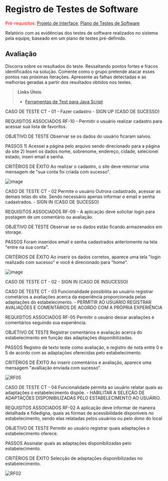 # Registro de Testes de Software

<span style="color:red">Pré-requisitos: <a href="3-Projeto de Interface.md"> Projeto de Interface</a></span>, <a href="8-Plano de Testes de Software.md"> Plano de Testes de Software</a>

Relatório com as evidências dos testes de software realizados no sistema pela equipe, baseado em um plano de testes pré-definido.

## Avaliação

Discorra sobre os resultados do teste. Ressaltando pontos fortes e fracos identificados na solução. Comente como o grupo pretende atacar esses pontos nas próximas iterações. Apresente as falhas detectadas e as melhorias geradas a partir dos resultados obtidos nos testes.

> **Links Úteis**:
> - [Ferramentas de Test para Java Script](https://geekflare.com/javascript-unit-testing/)


CASO DE TESTE 	CT - 01 - Fazer cadastro - SIGN UP (CASO DE SUCESSO)

REQUISITOS ASSOCIADOS 	RF-10 - Permitir o usuário realizar cadastro para acessar sua lista de favoritos.

OBJETIVO DE TESTE 	Observar se os dados do usuário ficaram salvos.

PASSOS	1) Acessei a página pelo arquivo sendo direcionado para a página do site 2) Inseri os dados nome, sobrenome, endereço, cidade, selecionei estado, inseri email e senha.

CRITÉRIOS DE ÊXITO	Ao realizar o cadastro, o site deve retornar uma mensagem de "sua conta foi criada com sucesso".

![image](https://user-images.githubusercontent.com/111437215/204108431-34af89eb-4cf3-4c4a-880b-3c138bb6d44d.png)




CASO DE TESTE 	CT - 02 Permite o usuário Outrora cadastrado, acessar as demais telas do site. Sendo necessário apenas informar o email e senha cadastrados.  - SIGN IN (CASO DE SUCESSO)

REQUISITOS ASSOCIADOS 	RF-09 - A aplicação deve solicitar login para postagem de um comentário ou avaliação.

OBJETIVO DE TESTE 	Observar se os dados estão ficando armazenados em storage.

PASSOS	Foram inseridos email e senha cadastrados anteriomente na tela "entre na sua conta".

CRITÉRIOS DE ÊXITO	Ao inserir os dados corretos, aparece uma tela "login realizado com sucesso" e você é direcionado para "home".

![image](https://user-images.githubusercontent.com/111437215/204108486-f2e1ac8b-e683-4c42-a473-64fd951b1115.png)


CASO DE TESTE 	CT - 02 - SIGN IN (CASO DE INSUCESSO)





CASO DE TESTE CT - 03 Funcionalidade possibilita ao usuário registrar cometários a avaliações acerca da experiência proporcionada pelas adaptações do estabelecimento. - PERMITIR AO USUÁRIO REGISTRAR AVALIAÇÕES E COMENTÁRIOS DE ACORDO COM A PRÓPRIA EXPERIÊNCIA

REQUISITOS ASSOCIADOS RF-05 Permitir o usuário deixar avaliações e comentários seguindo sua experiência.

OBJETIVO DE TESTE Registrar comentários e avaliação acerca do estabelecimento em função das adaptações disponibilizadas.

PASSOS Registro de texto teste como avaliação, e registro de nota entre 0 e 5 de acordo com as adaptações oferecidas pelo estabelecimento.

CRITÉRIOS DE ÊXITO Ao inserir comentários e avaliação, aparece uma mensagem "avalliação enviada com sucesso".

![RF05](https://user-images.githubusercontent.com/111434777/204109628-3ead95a3-bb0d-4393-a501-e66c73a6b8ca.jpg)


CASO DE TESTE CT - 04 Funcionalidade permita ao usuário relatar quais as adaptações o estabelecimento dispõe. - HABILITAR A SELEÇÃO DE ADAPTAÇÕES DISPONIBILIZADAS PELO ESTABELECIMENTO AO USUÁRIO.

REQUISITOS ASSOCIADOS RF-02 A aplicação deve informar de maneira detalhada e fidedigna, quais as formas de acessibilidade disponíveis no estabelecimento, sendo elas relatadas pelos usuários ou pelo dono do local

OBJETIVO DE TESTE Permitir ao usuário registrar quais adaptações o estabelecimento oferece.

PASSOS Assinalar quais as adaptações disponibilizadas pelo estabelecimento.

CRITÉRIOS DE ÊXITO Selecção de adaptações disponibilizadas no estabelecimento.

![RF02](https://user-images.githubusercontent.com/111434777/204109895-8f13aa94-3cfb-4afe-811b-98616b8b3a40.jpg)
